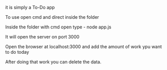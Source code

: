 it is simply a To-Do app

To use open cmd and direct inside the folder

Inside the folder with cmd open type - node app.js

It will open the server on port 3000

Open the browser at localhost:3000 and add the amount of work ypu want to do today

After doing that work you can delete the data.
